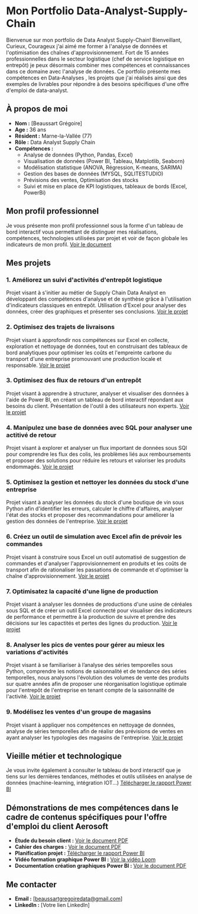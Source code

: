 # Mon Portfolio Data-Analyst-Supply-Chain

Bienvenue sur mon portfolio de Data Analyst Supply-Chain!
Bienveillant, Curieux, Courageux j'ai aimé me former à  l'analyse de données et l'optimisation des chaînes d'approvisionnement. Fort de 15 années professionnelles dans le secteur logistique (chef de service logistique en entrepôt) je peux désormais combiner mes compétences et connaissances dans ce domaine avec l'analyse de données. Ce portfolio présente mes compétences en Data-Analyses , les projets que j'ai réalisés ainsi que des exemples de livrables pour répondre à des besoins spécifiques d'une offre d'emploi de data-analyst.


## À propos de moi
- **Nom :** [Beaussart Grégoire]
- **Age :** 36 ans
- **Résident :** Marne-la-Vallée (77)
- **Rôle :** Data Analyst Supply Chain
- **Compétences :**
  - Analyse de données (Python, Pandas, Excel)
  - Visualisation de données (Power BI, Tableau, Matplotlib, Seaborn)
  - Modélisation statistique (ANOVA, Régression, K-means, SARIMA)
  - Gestion des bases de données (MYSQL, SQLITESTUDIO)
  - Prévisions des ventes, Optimisation des stocks
  - Suivi et mise en place de KPI logistiques, tableaux de bords (Excel, PowerBi)

## Mon profil professionnel
Je vous présente mon profil professionnel sous la forme d'un tableau de bord interactif vous permettant de distinguer mes réalisations, compétences, technologies utilisées par projet et voir de façon globale les indicateurs de mon profil.
[Voir le document](https://github.com/gregoiredata/Mon-Portfolio-Data-Analyst-Supply-Chain/blob/main/05A_tableaux_bords_profil.pbix)

## Mes projets
### 1. Améliorez un suivi d'activités d'entrepôt logistique
Projet visant à s'initier au métier de Supply Chain Data Analyst en développant des compétences d'analyse et de synthèse grâce à l'utilisation d'indicateurs classiques en entrepôt.
Utilisation d'Excel pour analyser des données, créer des graphiques et présenter ses conclusions.
[Voir le projet](lien-vers-le-fichier-ou-le-repository-du-projet)

### 2. Optimisez des trajets de livraisons
Projet visant à approfondir nos compétences sur Excel en collecte, exploration et nettoyage de données, tout en construisant des tableaux de bord analytiques pour optimiser les coûts et l'empreinte carbone du transport d'une entreprise promouvant une production locale et responsable.
[Voir le projet](lien-vers-le-fichier-ou-le-repository-du-projet)

### 3. Optimisez des flux de retours d'un entrepôt
Projet visant à apprendre à structurer, analyser et visualiser des données à l'aide de Power BI, en créant un tableau de bord interactif répondant aux besoins du client. Présentation de l'outil à des utilisateurs non experts.
[Voir le projet](lien-vers-le-fichier-ou-le-repository-du-projet)

### 4. Manipulez une base de données avec SQL pour analyser une actitivé de retour
Projet visant à explorer et analyser un flux important de données sous SQl pour comprendre les flux des colis, les problèmes liés aux remboursements et proposer des solutions pour réduire les retours et valoriser les produits endommagés.
[Voir le projet](lien-vers-le-fichier-ou-le-repository-du-projet)

### 5. Optimisez la gestion et nettoyer les données du stock d'une entreprise
Projet visant à analyser les données du stock d'une boutique de vin sous Python afin d'identifier les erreurs, calculer le chiffre d'affaires, analyser l'état des stocks et proposer des recommandations pour améliorer la gestion des données de l'entreprise.
[Voir le projet](lien-vers-le-fichier-ou-le-repository-du-projet)

### 6. Créez un outil de simulation avec Excel afin de prévoir les commandes
Projet visant à construire sous Excel un outil automatisé de suggestion de commandes et d'analyser l'approvisionnement en produits et les coûts de transport afin de rationaliser les passations de commande et d'optimiser la chaîne d'approvisionnement.
[Voir le projet](lien-vers-le-fichier-ou-le-repository-du-projet)

### 7. Optimisatez la capacité d'une ligne de production
Projet visant à analyser les données de productions d'une usine de céréales sous SQL et de créer un outil Excel connecté pour visualiser des indicateurs de performance et permettre à la production de suivre et prendre des décisions sur les capactités et pertes des lignes du production.
[Voir le projet](lien-vers-le-fichier-ou-le-repository-du-projet)

### 8. Analyser les pics de ventes pour gérer au mieux les variations d'activités
Projet visant à  se familiariser à l’analyse des séries temporelles sous Python, comprendre les notions de saisonnalité et de tendance des séries temporelles, nous analysons l'évolution des volumes de vente des produits sur quatre années afin de proposer une réorganisation logistique optimale pour l'entrepôt de l'entreprise en tenant compte de la saisonnalité de l'activité.
[Voir le projet](lien-vers-le-fichier-ou-le-repository-du-projet)

### 9. Modélisez les ventes d'un groupe de magasins
Projet visant à appliquer nos compétences en nettoyage de données, analyse de séries temporelles afin de réalisr des prévisions de ventes en ayant analyser les typologies des magasins de l'entreprise.
[Voir le projet](lien-vers-le-fichier-ou-le-repository-du-projet)

## Vieille métier et technologique
Je vous invite également à consulter le tableau de bord interactif que je tiens  sur les dernières tendances, méthodes et outils utilisées en analyse de données (machine-learning, intégration IOT...)
[Télécharger le rapport Power BI](https://github.com/gregoiredata/Mon-Portfolio-Data-Analyst-Supply-Chain/blob/main/05B_tableaux_bords_veille_metier.pbix)

## Démonstrations de mes compétences dans le cadre de contenus spécifiques pour l'offre d'emploi du client Aerosoft
- **Étude du besoin client :** [Voir le document PDF](https://github.com/gregoiredata/Mon-Portfolio-Data-Analyst-Supply-Chain/blob/main/2_%20Analyse_des_besoins_client..pdf)
- **Cahier des charges :** [Voir le document PDF](https://github.com/gregoiredata/Mon-Portfolio-Data-Analyst-Supply-Chain/blob/main/3_Cahier_des_charges_Portfolio.pdf)
- **Planification projet :** [Télécharger le rapport Power BI](https://github.com/gregoiredata/Mon-Portfolio-Data-Analyst-Supply-Chain/blob/main/04_diagramme_Gantt_PowerBI_projet.pbix)
- **Vidéo formation graphique Power BI :** [Voir la vidéo Loom](lien-vers-le-fichier)
- **Documentation création graphiques Power BI :** [Voir le document PDF](https://github.com/gregoiredata/Mon-Portfolio-Data-Analyst-Supply-Chain/blob/main/07_Proc%C3%A9dure_cre%CC%81ation_de_graphiques_avec_PowerBI.pdf)

## Me contacter
- **Email :** [beaussartgregoiredata@gmail.com]
- **LinkedIn :** [Votre lien LinkedIn]
